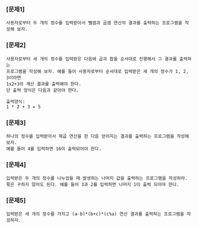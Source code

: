 ### [문제1] 
```
사용자로부터 두 개의 정수를 입력받아서 뺄셈과 곱셈 연산의 결과를 출력하는 프로그램을 작성해 보자.
```

### [문제2] 
```
사용자로부터 세 개의 정수를 입력받은 다음에 곱과 합을 순서대로 진행해서 그 결과를 출력하는 
프로그램을 작성해 보자. 예를 들어 사용자로부터 순서대로 입력받은 세 개의 정수가 1, 2, 3이라면
1x2+3의 계산 결과를 출력해야 한다.
단 출력 양식은 다음과 같아야 한다.
```
```
출력양식:
1 * 2 + 3 = 5
```
### [문제3] 
```
하나의 정수를 입력받아서 제곱 연산을 한 다음 얻어지는 결과를 출력하는 프로그램을 작성해 보자.
예를 들어 4를 입력하면 16이 출력되어야 한다.
```
### [문제4] 
```
입력받은 두 개의 정수를 나누었을 때 발생하는 나머지 값을 출력하는 프로그램을 작성하라. 
몫은 구하지 않아도 된다. 예를 들어 3과 2를 입력하면 나머지 1이 출력 되어야 한다.
```

### [문제5] 
```
입력받은 세 개의 정수를 가지고 (a-b)*(b+c)*(c%a) 연산 결과를 출력하는 프로그램을 작성하자.
```

